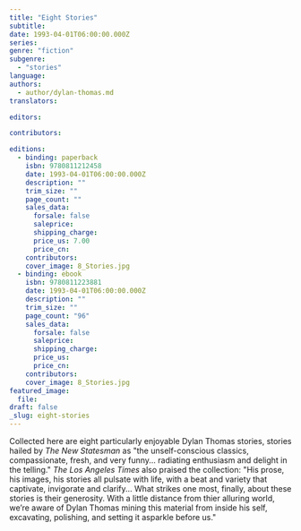 ```yaml
---
title: "Eight Stories"
subtitle:
date: 1993-04-01T06:00:00.000Z
series:
genre: "fiction"
subgenre:
  - "stories"
language:
authors:
  - author/dylan-thomas.md
translators:

editors:

contributors:

editions:
  - binding: paperback
    isbn: 9780811212458
    date: 1993-04-01T06:00:00.000Z
    description: ""
    trim_size: ""
    page_count: ""
    sales_data:
      forsale: false
      saleprice:
      shipping_charge:
      price_us: 7.00
      price_cn:
    contributors:
    cover_image: 8_Stories.jpg
  - binding: ebook
    isbn: 9780811223881
    date: 1993-04-01T06:00:00.000Z
    description: ""
    trim_size: ""
    page_count: "96"
    sales_data:
      forsale: false
      saleprice:
      shipping_charge:
      price_us:
      price_cn:
    contributors:
    cover_image: 8_Stories.jpg
featured_image:
  file:
draft: false
_slug: eight-stories
---
```


Collected here are eight particularly enjoyable Dylan Thomas stories, stories hailed by _The New Statesman_ as "the unself-conscious classics, compassionate, fresh, and very funny... radiating enthusiasm and delight in the telling." _The Los Angeles Times_ also praised the collection: "His prose, his images, his stories all pulsate with life, with a beat and variety that captivate, invigorate and clarify... What strikes one most, finally, about these stories is their generosity. With a little distance from thier alluring world, we’re aware of Dylan Thomas mining this material from inside his self, excavating, polishing, and setting it asparkle before us." 

